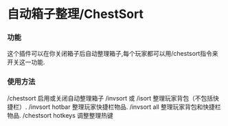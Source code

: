 # 自动箱子整理/ChestSort

### 功能

这个插件可以在你关闭箱子后自动整理箱子,每个玩家都可以用/chestsort指令来开关这一功能.

### 使用方法

/chestsort 启用或关闭自动整理箱子
/invsort 或 /isort 整理玩家背包（不包括快捷栏）.
/invsort hotbar 整理玩家快捷栏物品.
/invsort all 整理玩家背包和快捷栏物品.
/chestsort hotkeys 调整整理热键

